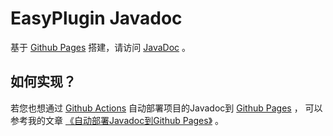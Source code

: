 # EasyPlugin Javadoc

基于 [Github Pages](https://pages.github.com/) 搭建，请访问 [JavaDoc](https://carmjos.github.io/EasyPlugin) 。

## 如何实现？

若您也想通过 [Github Actions](https://docs.github.com/en/actions/learn-github-actions) 
自动部署项目的Javadoc到 [Github Pages](https://pages.github.com/) ，
可以参考我的文章 [《自动部署Javadoc到Github Pages》](https://pages.carm.cc/doc/javadoc-in-github.html) 。